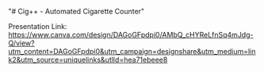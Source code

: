 "# Cig++ - Automated Cigarette Counter" 

Presentation Link: https://www.canva.com/design/DAGoGFpdpi0/AMbQ_cHYReLfnSq4mJdg-Q/view?utm_content=DAGoGFpdpi0&utm_campaign=designshare&utm_medium=link2&utm_source=uniquelinks&utlId=hea71ebeee8
